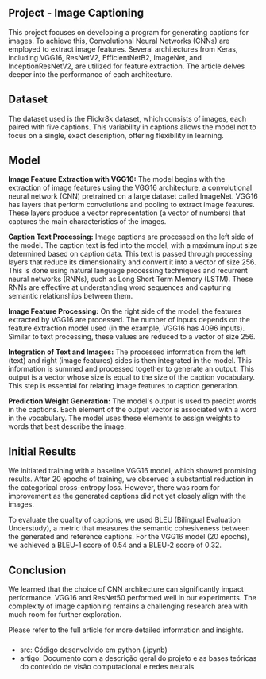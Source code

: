 ## Project - Image Captioning
This project focuses on developing a program for generating captions for images. To achieve this, Convolutional Neural Networks (CNNs) are employed to extract image features. Several architectures from Keras, including VGG16, ResNetV2, EfficientNetB2, ImageNet, and InceptionResNetV2, are utilized for feature extraction. The article delves deeper into the performance of each architecture.

## Dataset

The dataset used is the Flickr8k dataset, which consists of images, each paired with five captions. This variability in captions allows the model not to focus on a single, exact description, offering flexibility in learning.

## Model
__Image Feature Extraction with VGG16:__ The model begins with the extraction of image features using the VGG16 architecture, a convolutional neural network (CNN) pretrained on a large dataset called ImageNet. VGG16 has layers that perform convolutions and pooling to extract image features. These layers produce a vector representation (a vector of numbers) that captures the main characteristics of the images.

__Caption Text Processing:__ Image captions are processed on the left side of the model. The caption text is fed into the model, with a maximum input size determined based on caption data. This text is passed through processing layers that reduce its dimensionality and convert it into a vector of size 256. This is done using natural language processing techniques and recurrent neural networks (RNNs), such as Long Short Term Memory (LSTM). These RNNs are effective at understanding word sequences and capturing semantic relationships between them.

__Image Feature Processing:__ On the right side of the model, the features extracted by VGG16 are processed. The number of inputs depends on the feature extraction model used (in the example, VGG16 has 4096 inputs). Similar to text processing, these values are reduced to a vector of size 256.

__Integration of Text and Images:__ The processed information from the left (text) and right (image features) sides is then integrated in the model. This information is summed and processed together to generate an output. This output is a vector whose size is equal to the size of the caption vocabulary. This step is essential for relating image features to caption generation.

__Prediction Weight Generation:__ The model's output is used to predict words in the captions. Each element of the output vector is associated with a word in the vocabulary. The model uses these elements to assign weights to words that best describe the image.



## Initial Results

We initiated training with a baseline VGG16 model, which showed promising results. After 20 epochs of training, we observed a substantial reduction in the categorical cross-entropy loss. However, there was room for improvement as the generated captions did not yet closely align with the images.

To evaluate the quality of captions, we used BLEU (Bilingual Evaluation Understudy), a metric that measures the semantic cohesiveness between the generated and reference captions. For the VGG16 model (20 epochs), we achieved a BLEU-1 score of 0.54 and a BLEU-2 score of 0.32.

## Conclusion
We learned that the choice of CNN architecture can significantly impact performance. VGG16 and ResNet50 performed well in our experiments. The complexity of image captioning remains a challenging research area with much room for further exploration.

Please refer to the full article for more detailed information and insights.


###
- src: Código desenvolvido em python (.ipynb)
- artigo: Documento com a descrição geral do projeto e as bases teóricas do conteúdo de visão computacional e redes neurais
